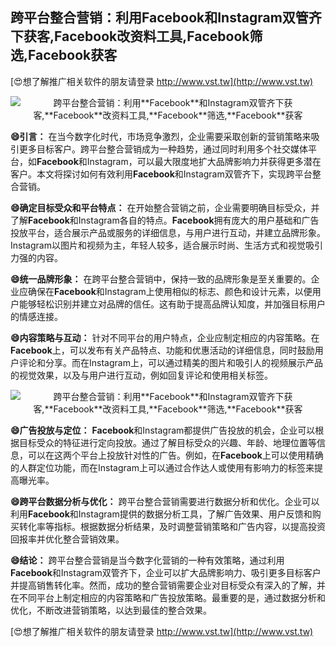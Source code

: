 ## **跨平台整合营销：利用**Facebook**和Instagram双管齐下获客,**Facebook**改资料工具,**Facebook**筛选,**Facebook**获客**

[😍想了解推广相关软件的朋友请登录 http://www.vst.tw](http://www.vst.tw)

 <center><img src="https://vst.tw/MP4/tuiguang/png/7.png" alt="跨平台整合营销：利用**Facebook**和Instagram双管齐下获客,**Facebook**改资料工具,**Facebook**筛选,**Facebook**获客"></center>

**😄引言：**
在当今数字化时代，市场竞争激烈，企业需要采取创新的营销策略来吸引更多目标客户。跨平台整合营销成为一种趋势，通过同时利用多个社交媒体平台，如**Facebook**和Instagram，可以最大限度地扩大品牌影响力并获得更多潜在客户。本文将探讨如何有效利用**Facebook**和Instagram双管齐下，实现跨平台整合营销。

**😄确定目标受众和平台特点：**
在开始整合营销之前，企业需要明确目标受众，并了解**Facebook**和Instagram各自的特点。**Facebook**拥有庞大的用户基础和广告投放平台，适合展示产品或服务的详细信息，与用户进行互动，并建立品牌形象。Instagram以图片和视频为主，年轻人较多，适合展示时尚、生活方式和视觉吸引力强的内容。

**😄统一品牌形象：**
在跨平台整合营销中，保持一致的品牌形象是至关重要的。企业应确保在**Facebook**和Instagram上使用相似的标志、颜色和设计元素，以便用户能够轻松识别并建立对品牌的信任。这有助于提高品牌认知度，并加强目标用户的情感连接。

**😄内容策略与互动：**
针对不同平台的用户特点，企业应制定相应的内容策略。在**Facebook**上，可以发布有关产品特点、功能和优惠活动的详细信息，同时鼓励用户评论和分享。而在Instagram上，可以通过精美的图片和吸引人的视频展示产品的视觉效果，以及与用户进行互动，例如回复评论和使用相关标签。

 <center><img src="https://vst.tw/MP4/tuiguang/png/2.png" alt="跨平台整合营销：利用**Facebook**和Instagram双管齐下获客,**Facebook**改资料工具,**Facebook**筛选,**Facebook**获客"></center>

**😄广告投放与定位：**
**Facebook**和Instagram都提供广告投放的机会，企业可以根据目标受众的特征进行定向投放。通过了解目标受众的兴趣、年龄、地理位置等信息，可以在这两个平台上投放针对性的广告。例如，在**Facebook**上可以使用精确的人群定位功能，而在Instagram上可以通过合作达人或使用有影响力的标签来提高曝光率。

**😄跨平台数据分析与优化：**
跨平台整合营销需要进行数据分析和优化。企业可以利用**Facebook**和Instagram提供的数据分析工具，了解广告效果、用户反馈和购买转化率等指标。根据数据分析结果，及时调整营销策略和广告内容，以提高投资回报率并优化整合营销效果。

**😄结论：**
跨平台整合营销是当今数字化营销的一种有效策略，通过利用**Facebook**和Instagram双管齐下，企业可以扩大品牌影响力、吸引更多目标客户并提高销售转化率。然而，成功的整合营销需要企业对目标受众有深入的了解，并在不同平台上制定相应的内容策略和广告投放策略。最重要的是，通过数据分析和优化，不断改进营销策略，以达到最佳的整合效果。

[😍想了解推广相关软件的朋友请登录 http://www.vst.tw](http://www.vst.tw)



